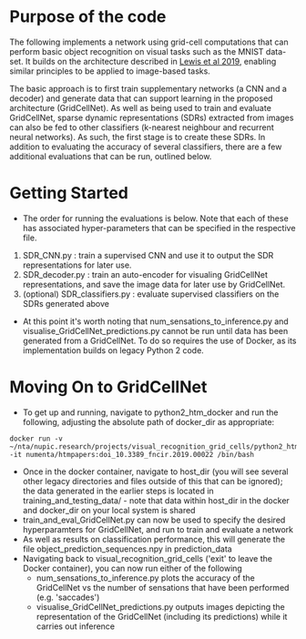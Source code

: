 Purpose of the code
===============
The following implements a network using grid-cell computations that can perform basic object recognition on visual tasks such as the MNIST data-set. It builds on the architecture described in [Lewis et al 2019](https://www.frontiersin.org/articles/10.3389/fncir.2019.00022/full), enabling similar principles to be applied to image-based tasks. 

The basic approach is to first train supplementary networks (a CNN and a decoder) and generate data that can support learning in the proposed architecture (GridCellNet). As well as being used to train and evaluate GridCellNet,  sparse dynamic representations (SDRs) extracted from images can also be fed to other classifiers (k-nearest neighbour and recurrent neural networks). As such, the first stage is to create these SDRs. In addition to evaluating the accuracy of several classifiers, there are a few additional evaluations that can be run, outlined below.

Getting Started
=================
- The order for running the evaluations is below. Note that each of these has associated hyper-parameters that can be specified in the respective file. 
1) SDR_CNN.py : train a supervised CNN and use it to output the SDR representations for later use.
2) SDR_decoder.py : train an auto-encoder for visualing GridCellNet representations, and save the image data for later use by GridCellNet.
3) (optional) SDR_classifiers.py : evaluate supervised classifiers on the SDRs generated above 
- At this point it's worth noting that num_sensations_to_inference.py and visualise_GridCellNet_predictions.py cannot be run until data has been generated from a GridCellNet. To do so requires the use of Docker, as its implementation builds on legacy Python 2 code.

Moving On to GridCellNet
=================
- To get up and running, navigate to python2_htm_docker and run the following, adjusting the absolute path of docker_dir as appropriate:
```
docker run -v ~/nta/nupic.research/projects/visual_recognition_grid_cells/python2_htm_docker/docker_dir:/home/host_dir -it numenta/htmpapers:doi_10.3389_fncir.2019.00022 /bin/bash
```
- Once in the docker container, navigate to host_dir (you will see several other legacy directories and files outside of this that can be ignored); the data generated in the earlier steps is located in training_and_testing_data/ - note that data within host_dir in the docker and docker_dir on your local system is shared
- train_and_eval_GridCellNet.py can now be used to specify the desired hyperparamters for GridCellNet, and run to train and evaluate a network
- As well as results on classification performance, this will generate the file object_prediction_sequences.npy in prediction_data
- Navigating back to visual_recognition_grid_cells ('exit' to leave the Docker container), you can now run either of the following
	- num_sensations_to_inference.py plots the accuracy of the GridCellNet vs the number of sensations that have been performed (e.g. 'saccades')
	- visualise_GridCellNet_predictions.py outputs images depicting the representation of the GridCellNet (including its predictions) while it carries out inference